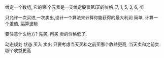 给定一个数组, 它的第i个元素是一支给定股票第i天的价格
[7, 1, 5, 3, 6, 4]

只允许一次买进,一次卖出,设计一个算法来计算你能获得的最大利润
简单, 计算一个差值, 运算逻辑

要注意什么地方?
先买, 再买
卖的价格低了, 

动态规划
状态 买入 卖出
只要考虑当天买和之前买哪个收益更高,
当天卖和之前卖哪个收益更高
